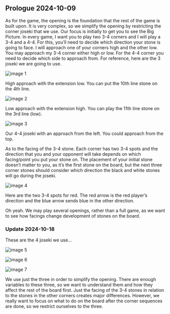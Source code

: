 
## Prologue 2024-10-09

As for the game, the opening is the foundation that the rest of the game is built upon.  It is very complex, so we simplify the opening by restricting the corner joseki that we use.  Our focus is initially to get you to see the Big Picture.  In every game, I want you to play two 3-4 corners and I will play a 3-4 and a 4-4.  For this, you’ll need to decide which direction your stone is going to face.  I will approach one of your corners high and the other low.  You may approach my 3-4 corner either high or low.  For the 4-4 corner you need to decide which side to approach from.  For reference, here are the 3 joseki we are going to use.

![image 1](images/prologue-20241009-1.jpg)

High approach with the extension low.  You can put the 10th line stone on the 4th line.

![image 2](images/prologue-20241009-2.jpg)

Low approach with the extension high.  You can play the 11th line stone on the 3rd line (low).

![image 3](images/prologue-20241009-3.jpg)

Our 4-4 joseki with an approach from the left.  You could approach from the top.

As to the facing of the 3-4 stone.  Each corner has two 3-4 spots and the direction that you and your opponent will take depends on which facing/point you put your stone on.  The placement of your initial stone doesn’t matter to you, as it’s the first stone on the board, but the next three corner stones should consider which direction the black and white stones will go during the joseki.

![image 4](images/prologue-20241009-4.jpg)

Here are the two 3-4 spots for red.  The red arrow is the red player’s direction and the blue arrow sends blue in the other direction.

Oh yeah.  We may play several openings, rather than a full game, as we want to see how facings change development of stones on the board.

### Update 2024-10-18

These are the 4 joseki we use...

![image 5](images/prologue-20241009-5.jpg)

![image 6](images/prologue-20241009-6.jpg)

![image 7](images/prologue-20241009-7.jpg)

We use just the three in order to simplify the opening.  There are enough variables to these three, so we want to understand them and how they affect the rest of the board first.  Just the facing of the 3-4 stones in relation to the stones in the other corners creates  major differences.  However, we really want to focus on what to do on the board after the corner sequences are done, so we restrict ourselves to the three.

